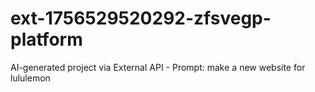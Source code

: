# ext-1756529520292-zfsvegp-platform
AI-generated project via External API - Prompt: make a new website for lululemon
